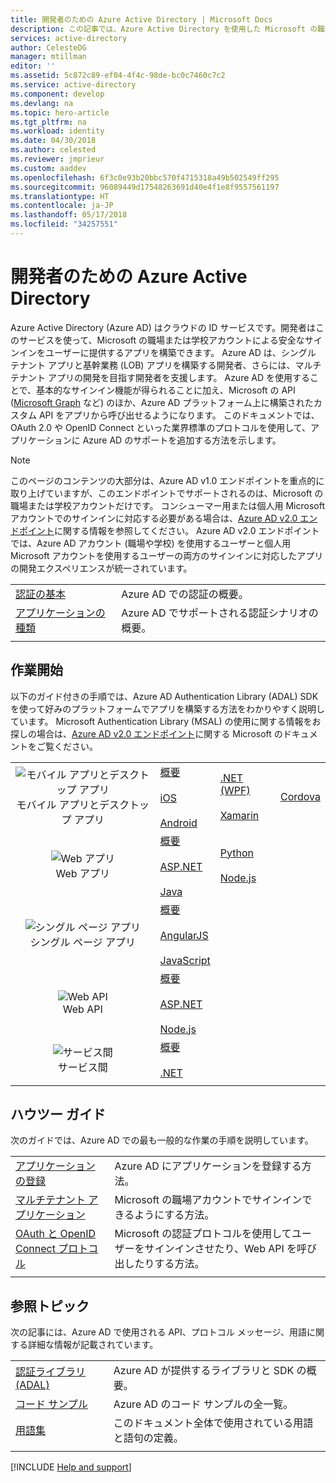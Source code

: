 ```yaml
---
title: 開発者のための Azure Active Directory | Microsoft Docs
description: この記事では、Azure Active Directory を使用した Microsoft の職場および学校アカウントのサインインの概要について説明します。
services: active-directory
author: CelesteDG
manager: mtillman
editor: ''
ms.assetid: 5c872c89-ef04-4f4c-98de-bc0c7460c7c2
ms.service: active-directory
ms.component: develop
ms.devlang: na
ms.topic: hero-article
ms.tgt_pltfrm: na
ms.workload: identity
ms.date: 04/30/2018
ms.author: celested
ms.reviewer: jmprieur
ms.custom: aaddev
ms.openlocfilehash: 6f3c0e93b20bbc570f4715318a49b502549ff295
ms.sourcegitcommit: 96089449d17548263691d40e4f1e8f9557561197
ms.translationtype: HT
ms.contentlocale: ja-JP
ms.lasthandoff: 05/17/2018
ms.locfileid: "34257551"
---
```

# <a name="azure-active-directory-for-developers"></a>開発者のための Azure Active Directory

Azure Active Directory (Azure AD) はクラウドの ID サービスです。開発者はこのサービスを使って、Microsoft の職場または学校アカウントによる安全なサインインをユーザーに提供するアプリを構築できます。 Azure AD は、シングル テナント アプリと基幹業務 (LOB) アプリを構築する開発者、さらには、マルチテナント アプリの開発を目指す開発者を支援します。 Azure AD を使用することで、基本的なサインイン機能が得られることに加え、Microsoft の API ([Microsoft Graph](https://developer.microsoft.com/en-us/graph/docs/concepts/overview) など) のほか、Azure AD プラットフォーム上に構築されたカスタム API をアプリから呼び出せるようになります。 このドキュメントでは、OAuth 2.0 や OpenID Connect といった業界標準のプロトコルを使用して、アプリケーションに Azure AD のサポートを追加する方法を示します。

> [!NOTE]
> このページのコンテンツの大部分は、Azure AD v1.0 エンドポイントを重点的に取り上げていますが、このエンドポイントでサポートされるのは、Microsoft の職場または学校アカウントだけです。 コンシューマー用または個人用 Microsoft アカウントでのサインインに対応する必要がある場合は、[Azure AD v2.0 エンドポイント](active-directory-appmodel-v2-overview.md)に関する情報を参照してください。 Azure AD v2.0 エンドポイントでは、Azure AD アカウント (職場や学校) を使用するユーザーと個人用 Microsoft アカウントを使用するユーザーの両方のサインインに対応したアプリの開発エクスペリエンスが統一されています。

| | |
| --- | --- |
|[認証の基本](active-directory-authentication-scenarios.md) | Azure AD での認証の概要。 |
|[アプリケーションの種類](active-directory-authentication-scenarios.md#application-types-and-scenarios) | Azure AD でサポートされる認証シナリオの概要。 |      
| | |

## <a name="get-started"></a>作業開始
以下のガイド付きの手順では、Azure AD Authentication Library (ADAL) SDK を使って好みのプラットフォームでアプリを構築する方法をわかりやすく説明しています。 Microsoft Authentication Library (MSAL) の使用に関する情報をお探しの場合は、[Azure AD v2.0 エンドポイント](active-directory-appmodel-v2-overview.md)に関する Microsoft のドキュメントをご覧ください。

|  |  |  |  |
| --- | --- | --- | --- |
| <center>![モバイル アプリとデスクトップ アプリ](./media/active-directory-developers-guide/NativeApp_Icon.png)<br />モバイル アプリとデスクトップ アプリ</center> | [概要](active-directory-authentication-scenarios.md#native-application-to-web-api)<br /><br />[iOS](active-directory-devquickstarts-ios.md)<br /><br />[Android](active-directory-devquickstarts-android.md) | [.NET (WPF)](active-directory-devquickstarts-dotnet.md)<br /><br />[Xamarin](active-directory-devquickstarts-xamarin.md) | [Cordova](active-directory-devquickstarts-cordova.md) |
| <center>![Web アプリ](./media/active-directory-developers-guide/Web_app.png)<br />Web アプリ</center> | [概要](active-directory-authentication-scenarios.md#web-browser-to-web-application)<br /><br />[ASP.NET](active-directory-devquickstarts-webapp-dotnet.md)<br /><br />[Java](https://github.com/Azure-Samples/active-directory-java-webapp-openidconnect) | [Python](https://github.com/Azure-Samples/active-directory-python-webapp-graphapi)<br/><br/> [Node.js](active-directory-devquickstarts-openidconnect-nodejs.md) | |
| <center>![シングル ページ アプリ](./media/active-directory-developers-guide/SPA.png)<br />シングル ページ アプリ</center> | [概要](active-directory-authentication-scenarios.md#single-page-application-spa)<br /><br />[AngularJS](active-directory-devquickstarts-angular.md)<br /><br />[JavaScript](https://github.com/Azure-Samples/active-directory-javascript-singlepageapp-dotnet-webapi) |  |  |
| <center>![Web API](./media/active-directory-developers-guide/Web_API.png)<br />Web API</center> | [概要](active-directory-authentication-scenarios.md#web-application-to-web-api)<br /><br />[ASP.NET](active-directory-devquickstarts-webapi-dotnet.md)<br /><br />[Node.js](active-directory-devquickstarts-webapi-nodejs.md) | &nbsp; |
| <center>![サービス間](./media/active-directory-developers-guide/Service_App.png)<br />サービス間</center> | [概要](active-directory-authentication-scenarios.md#daemon-or-server-application-to-web-api)<br /><br />[.NET](active-directory-code-samples.md#daemon-applications-accessing-web-apis-with-the-applications-identity)|  |
|  |  |  |  |  |

## <a name="how-to-guides"></a>ハウツー ガイド
次のガイドでは、Azure AD での最も一般的な作業の手順を説明しています。

|                                                                           |  |
|---------------------------------------------------------------------------| --- |
|[アプリケーションの登録](active-directory-integrating-applications.md)           | Azure AD にアプリケーションを登録する方法。 |
|[マルチテナント アプリケーション](active-directory-devhowto-multi-tenant-overview.md)    | Microsoft の職場アカウントでサインインできるようにする方法。 |
|[OAuth と OpenID Connect プロトコル](active-directory-protocols-openid-connect-code.md)| Microsoft の認証プロトコルを使用してユーザーをサインインさせたり、Web API を呼び出したりする方法。 |
|  |  |

## <a name="reference-topics"></a>参照トピック
次の記事には、Azure AD で使用される API、プロトコル メッセージ、用語に関する詳細な情報が記載されています。

|                                                                                   | |
| ----------------------------------------------------------------------------------| --- |
| [認証ライブラリ (ADAL)](active-directory-authentication-libraries.md)   | Azure AD が提供するライブラリと SDK の概要。 |
| [コード サンプル](active-directory-code-samples.md)                                  | Azure AD のコード サンプルの全一覧。 |
| [用語集](active-directory-dev-glossary.md)                                      | このドキュメント全体で使用されている用語と語句の定義。 |
|  |  |


[!INCLUDE [Help and support](../../../includes/active-directory-develop-help-support-include.md)]
